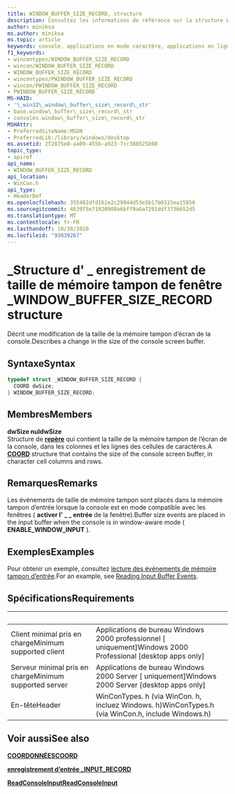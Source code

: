 ```yaml
---
title: WINDOW_BUFFER_SIZE_RECORD, structure
description: Consultez les informations de référence sur la structure WINDOW_BUFFER_SIZE_RECORD, qui décrit une modification de la taille de la mémoire tampon d’écran de la console.
author: miniksa
ms.author: miniksa
ms.topic: article
keywords: console, applications en mode caractère, applications en ligne de commande, applications de terminal, API console
f1_keywords:
- wincontypes/WINDOW_BUFFER_SIZE_RECORD
- wincon/WINDOW_BUFFER_SIZE_RECORD
- WINDOW_BUFFER_SIZE_RECORD
- wincontypes/PWINDOW_BUFFER_SIZE_RECORD
- wincon/PWINDOW_BUFFER_SIZE_RECORD
- PWINDOW_BUFFER_SIZE_RECORD
MS-HAID:
- '\_win32\_window\_buffer\_size\_record\_str'
- base.window\_buffer\_size\_record\_str
- consoles.window\_buffer\_size\_record\_str
MSHAttr:
- PreferredSiteName:MSDN
- PreferredLib:/library/windows/desktop
ms.assetid: 2f2875e8-aa09-455b-a923-7cc388525b98
topic_type:
- apiref
api_name:
- WINDOW_BUFFER_SIZE_RECORD
api_location:
- WinCon.h
api_type:
- HeaderDef
ms.openlocfilehash: 355482dfd162e2c29944d53e5b17b0315ea15950
ms.sourcegitcommit: 463975e71920908a6bff9a6a7291ddf3736652d5
ms.translationtype: MT
ms.contentlocale: fr-FR
ms.lasthandoff: 10/30/2020
ms.locfileid: "93039267"
---
```

# <a name="window_buffer_size_record-structure"></a><span data-ttu-id="1fff2-104">\_Structure d' \_ enregistrement de taille de mémoire tampon de fenêtre \_</span><span class="sxs-lookup"><span data-stu-id="1fff2-104">WINDOW\_BUFFER\_SIZE\_RECORD structure</span></span>

<span data-ttu-id="1fff2-105">Décrit une modification de la taille de la mémoire tampon d’écran de la console.</span><span class="sxs-lookup"><span data-stu-id="1fff2-105">Describes a change in the size of the console screen buffer.</span></span>

## <a name="syntax"></a><span data-ttu-id="1fff2-106">Syntaxe</span><span class="sxs-lookup"><span data-stu-id="1fff2-106">Syntax</span></span>

```C
typedef struct _WINDOW_BUFFER_SIZE_RECORD {
  COORD dwSize;
} WINDOW_BUFFER_SIZE_RECORD;
```

## <a name="members"></a><span data-ttu-id="1fff2-107">Membres</span><span class="sxs-lookup"><span data-stu-id="1fff2-107">Members</span></span>

<span data-ttu-id="1fff2-108">**dwSize nul**</span><span class="sxs-lookup"><span data-stu-id="1fff2-108">**dwSize**</span></span>  
<span data-ttu-id="1fff2-109">Structure de [**repère**](coord-str.md) qui contient la taille de la mémoire tampon de l’écran de la console, dans les colonnes et les lignes des cellules de caractères.</span><span class="sxs-lookup"><span data-stu-id="1fff2-109">A [**COORD**](coord-str.md) structure that contains the size of the console screen buffer, in character cell columns and rows.</span></span>

## <a name="remarks"></a><span data-ttu-id="1fff2-110">Remarques</span><span class="sxs-lookup"><span data-stu-id="1fff2-110">Remarks</span></span>

<span data-ttu-id="1fff2-111">Les événements de taille de mémoire tampon sont placés dans la mémoire tampon d’entrée lorsque la console est en mode compatible avec les fenêtres ( **activer l' \_ \_ entrée** de la fenêtre).</span><span class="sxs-lookup"><span data-stu-id="1fff2-111">Buffer size events are placed in the input buffer when the console is in window-aware mode ( **ENABLE\_WINDOW\_INPUT** ).</span></span>

## <a name="examples"></a><span data-ttu-id="1fff2-112">Exemples</span><span class="sxs-lookup"><span data-stu-id="1fff2-112">Examples</span></span>

<span data-ttu-id="1fff2-113">Pour obtenir un exemple, consultez [lecture des événements de mémoire tampon d’entrée](reading-input-buffer-events.md).</span><span class="sxs-lookup"><span data-stu-id="1fff2-113">For an example, see [Reading Input Buffer Events](reading-input-buffer-events.md).</span></span>

## <a name="requirements"></a><span data-ttu-id="1fff2-114">Spécifications</span><span class="sxs-lookup"><span data-stu-id="1fff2-114">Requirements</span></span>

| &nbsp; | &nbsp; |
|-|-|
| <span data-ttu-id="1fff2-115">Client minimal pris en charge</span><span class="sxs-lookup"><span data-stu-id="1fff2-115">Minimum supported client</span></span> | <span data-ttu-id="1fff2-116">Applications de bureau Windows 2000 professionnel \[ uniquement\]</span><span class="sxs-lookup"><span data-stu-id="1fff2-116">Windows 2000 Professional \[desktop apps only\]</span></span> |
| <span data-ttu-id="1fff2-117">Serveur minimal pris en charge</span><span class="sxs-lookup"><span data-stu-id="1fff2-117">Minimum supported server</span></span> | <span data-ttu-id="1fff2-118">Applications de bureau Windows 2000 Server \[ uniquement\]</span><span class="sxs-lookup"><span data-stu-id="1fff2-118">Windows 2000 Server \[desktop apps only\]</span></span> |
| <span data-ttu-id="1fff2-119">En-tête</span><span class="sxs-lookup"><span data-stu-id="1fff2-119">Header</span></span> | <span data-ttu-id="1fff2-120">WinConTypes. h (via WinCon. h, incluez Windows. h)</span><span class="sxs-lookup"><span data-stu-id="1fff2-120">WinConTypes.h (via WinCon.h, include Windows.h)</span></span> |

## <a name="see-also"></a><span data-ttu-id="1fff2-121">Voir aussi</span><span class="sxs-lookup"><span data-stu-id="1fff2-121">See also</span></span>

[<span data-ttu-id="1fff2-122">**COORDONNÉES**</span><span class="sxs-lookup"><span data-stu-id="1fff2-122">**COORD**</span></span>](coord-str.md)

[<span data-ttu-id="1fff2-123">**enregistrement d’entrée \_**</span><span class="sxs-lookup"><span data-stu-id="1fff2-123">**INPUT\_RECORD**</span></span>](input-record-str.md)

[<span data-ttu-id="1fff2-124">**ReadConsoleInput**</span><span class="sxs-lookup"><span data-stu-id="1fff2-124">**ReadConsoleInput**</span></span>](readconsoleinput.md)
